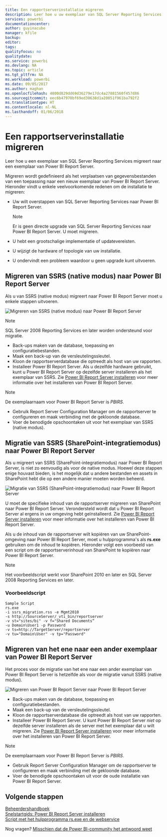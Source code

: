 ```yaml
---
title: Een rapportserverinstallatie migreren
description: Leer hoe u uw exemplaar van SQL Server Reporting Services migreert naar een exemplaar van Power BI-rapportserver.
services: powerbi
documentationcenter: 
author: guyinacube
manager: kfile
backup: 
editor: 
tags: 
qualityfocus: no
qualitydate: 
ms.service: powerbi
ms.devlang: NA
ms.topic: article
ms.tgt_pltfrm: NA
ms.workload: powerbi
ms.date: 09/05/2017
ms.author: maghan
ms.openlocfilehash: 4800d829dd69d36279e17dc4a27881560f457d86
ms.sourcegitcommit: eec6b47970bf69ed30638d1a20051f961ba792f2
ms.translationtype: HT
ms.contentlocale: nl-NL
ms.lasthandoff: 01/06/2018
---
```

# <a name="migrate-a-report-server-installation"></a>Een rapportserverinstallatie migreren
Leer hoe u een exemplaar van SQL Server Reporting Services migreert naar een exemplaar van Power BI Report Server.

Migreren wordt gedefinieerd als het verplaatsen van gegevensbestanden van een toepassing naar een nieuw exemplaar van Power BI Report Server. Hieronder vindt u enkele veelvoorkomende redenen om de installatie te migreren:

* Uw wilt overstappen van SQL Server Reporting Services naar Power BI Report Server.
  
  > [!NOTE]
  > Er is geen directe upgrade van SQL Server Reporting Services naar Power BI Report Server. U moet migreren.
  > 
  > 
* U hebt een grootschalige implementatie of updatevereisten.
* U wijzigt de hardware of topologie van uw installatie.
* U ondervindt een probleem waardoor u geen upgrade kunt uitvoeren.

## <a name="migrating-to-power-bi-report-server-from-ssrs-native-mode"></a>Migreren van SSRS (native modus) naar Power BI Report Server
Als u van SSRS (native modus) migreert naar Power BI Report Server moet u enkele stappen uitvoeren.

![](media/migrate-report-server/migrate-from-ssrs-native.png "Migreren van SSRS (native modus) naar Power BI Report Server")

> [!NOTE]
> SQL Server 2008 Reporting Services en later worden ondersteund voor migratie.
> 
> 

* Back-ups maken van de database, toepassing en configuratiebestanden.
* Maak een back-up van de versleutelingssleutel.
* Kloon de rapportserverdatabase die optreedt als host van uw rapporten.
* Installeer Power BI Report Server. Als u dezelfde hardware gebruikt, kunt u Power BI Report Server op dezelfde server installeren als het exemplaar van SSRS. Zie [Power BI Report Server installeren](install-report-server.md) voor meer informatie over het installeren van Power BI Report Server.

> [!NOTE]
> De exemplaarnaam voor Power BI Report Server is *PBIRS*.
> 
> 

* Gebruik Report Server Configuration Manager om de rapportserver te configureren en maak verbinding met de gekloonde database.
* Voer de benodigde opschoontaken uit voor het exemplaar van SSRS (native modus).

## <a name="migration-to-power-bi-report-server-from-ssrs-sharepoint-integrated-mode"></a>Migratie van SSRS (SharePoint-integratiemodus) naar Power BI Report Server
Als u migreert van SSRS (SharePoint-integratiemodus) naar Power BI Report Server, is niet zo eenvoudig als voor de native modus. Hoewel deze stappen enige houvast bieden, is het mogelijk dat u andere bestanden en assets in SharePoint hebt die op een andere manier moeten worden beheerd.

![](media/migrate-report-server/migrate-from-ssrs-sharepoint.png "Migratie van SSRS (SharePoint-integratiemodus) naar Power BI Report Server")

U moet de specifieke inhoud van de rapportserver migreren van SharePoint naar Power BI Report Server. Verondersteld wordt dat u Power BI Report Server al ergens in uw omgeving hebt geïnstalleerd. Zie [Power BI Report Server installeren](install-report-server.md) voor meer informatie over het installeren van Power BI Report Server.

Als u de inhoud van de rapportserver wilt kopiëren van uw SharePoint-omgeving naar Power BI Report Server, moet u hulpprogramma's als **rs.exe** gebruiken om de inhoud te kopiëren. Hieronder volgt een voorbeeld van een script om de rapportserverinhoud van SharePoint te kopiëren naar Power BI Report Server.

> [!NOTE]
> Het voorbeeldscript werkt voor SharePoint 2010 en later en SQL Server 2008 Reporting Services en later.
> 
> 

### <a name="sample-script"></a>Voorbeeldscript
```
Sample Script
rs.exe
-i ssrs_migration.rss -e Mgmt2010
-s http://SourceServer/_vti_bin/reportserver
-v st="sites/bi" -v f="Shared Documents“
-u Domain\User1 -p Password
-v ts=http://TargetServer/reportserver
-v tu="Domain\User" -v tp="Password"
```

## <a name="migrateing-from-one-power-bi-report-server-to-another"></a>Migreren van het ene naar een ander exemplaar van Power BI Report Server
Het proces voor de migratie van het ene naar een ander exemplaar van Power BI Report Server is hetzelfde als voor de migratie vanuit SSRS (native modus).

![](media/migrate-report-server/migrate-from-pbirs.png "Migreren van Power BI Report Server naar Power BI Report Server")

* Back-ups maken van de database, toepassing en configuratiebestanden.
* Maak een back-up van de versleutelingssleutel.
* Kloon de rapportserverdatabase die optreedt als host van uw rapporten.
* Installeer Power BI Report Server. U kunt Power BI Report Server *niet* op dezelfde server installeren als de server met het exemplaar dat u wilt migreren. Zie [Power BI Report Server installeren](install-report-server.md) voor meer informatie over het installeren van Power BI Report Server.

> [!NOTE]
> De exemplaarnaam voor Power BI Report Server is *PBIRS*.
> 
> 

* Gebruik Report Server Configuration Manager om de rapportserver te configureren en maak verbinding met de gekloonde database.
* Voer de benodigde opschoontaken uit voor de oude installatie van Power BI Report Server.

## <a name="next-steps"></a>Volgende stappen
[Beheerdershandboek](admin-handbook-overview.md)  
[Snelstartgids: Power BI Report Server installeren](quickstart-install-report-server.md)  
[Script met het hulpprogramma rs.exe en de webservice](https://docs.microsoft.com/sql/reporting-services/tools/script-with-the-rs-exe-utility-and-the-web-service)

Nog vragen? [Misschien dat de Power BI-community het antwoord weet](https://community.powerbi.com/)

